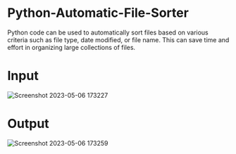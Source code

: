 # Python-Automatic-File-Sorter

Python code can be used to automatically sort files based on various criteria such as file type, date modified, or file name. This can save time and effort in organizing large collections of files.

# Input

![Screenshot 2023-05-06 173227](https://user-images.githubusercontent.com/20989045/236623023-45ac8ef9-ef01-45b3-b3ec-62ea570f07bd.png)

# Output

![Screenshot 2023-05-06 173259](https://user-images.githubusercontent.com/20989045/236623034-2bc634f5-99db-485a-be9b-6b623521ea6c.png)
